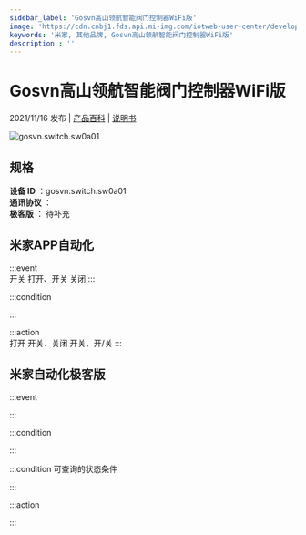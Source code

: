 ```yaml
---
sidebar_label: 'Gosvn高山领航智能阀门控制器WiFi版'
image: 'https://cdn.cnbj1.fds.api.mi-img.com/iotweb-user-center/developer_1679048027615wCUPEssj.png?GalaxyAccessKeyId=AKVGLQWBOVIRQ3XLEW&Expires=9223372036854775807&Signature=HVzylcP60Oxa6ffvmVh8tJBiUOA='
keywords: '米家, 其他品牌, Gosvn高山领航智能阀门控制器WiFi版'
description : ''
---
```

# Gosvn高山领航智能阀门控制器WiFi版

2021/11/16 发布 | [产品百科](https://home.mi.com/webapp/content/baike/product/index.html?model=gosvn.switch.sw0a01/) | [说明书](https://home.mi.com/views/introduction.html?model=gosvn.switch.sw0a01&region=cn)

![gosvn.switch.sw0a01](https://cdn.cnbj1.fds.api.mi-img.com/iotweb-user-center/developer_1679048027615wCUPEssj.png?GalaxyAccessKeyId=AKVGLQWBOVIRQ3XLEW&Expires=9223372036854775807&Signature=HVzylcP60Oxa6ffvmVh8tJBiUOA=)

## 规格  
> 
**设备 ID** ：gosvn.switch.sw0a01  
**通讯协议** ：  
**极客版**  ： 待补充 


## 米家APP自动化  

:::event  
开关 打开、开关 关闭
:::

:::condition  

:::

:::action   
打开 开关、关闭 开关、开/关
:::

## 米家自动化极客版  

:::event  

:::

:::condition  

:::

:::condition 可查询的状态条件  

:::

:::action  

:::

        
